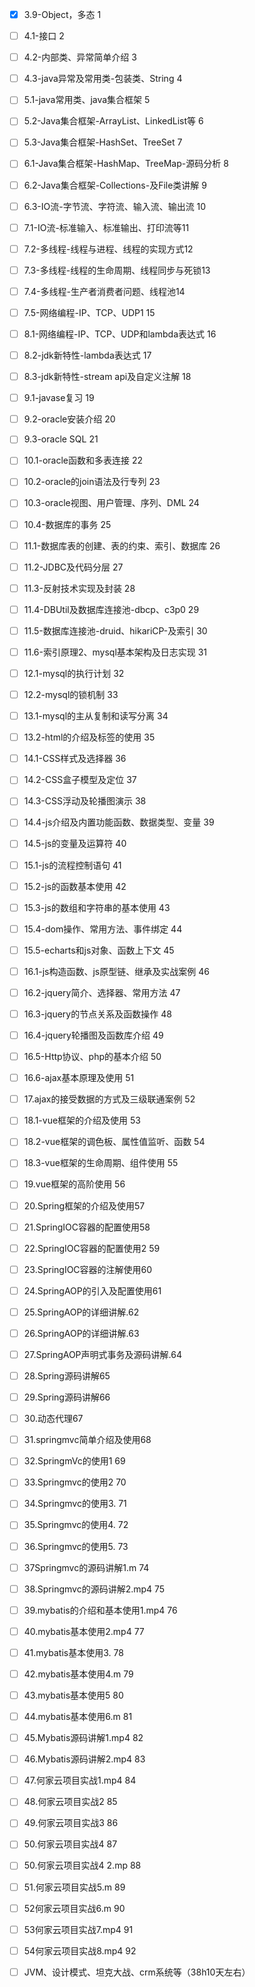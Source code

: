 - [x] 3.9-Object，多态 1
- [ ] 4.1-接口 2
- [ ] 4.2-内部类、异常简单介绍 3
- [ ] 4.3-java异常及常用类-包装类、String 4
- [ ] 5.1-java常用类、java集合框架 5
- [ ] 5.2-Java集合框架-ArrayList、LinkedList等 6
- [ ] 5.3-Java集合框架-HashSet、TreeSet 7
- [ ] 6.1-Java集合框架-HashMap、TreeMap-源码分析 8
- [ ] 6.2-Java集合框架-Collections-及File类讲解 9
- [ ] 6.3-IO流-字节流、字符流、输入流、输出流 10
- [ ] 7.1-IO流-标准输入、标准输出、打印流等11
- [ ] 7.2-多线程-线程与进程、线程的实现方式12
- [ ] 7.3-多线程-线程的生命周期、线程同步与死锁13
- [ ] 7.4-多线程-生产者消费者问题、线程池14
- [ ] 7.5-网络编程-IP、TCP、UDP1 15
- [ ] 8.1-网络编程-IP、TCP、UDP和lambda表达式 16
- [ ] 8.2-jdk新特性-lambda表达式 17
- [ ] 8.3-jdk新特性-stream api及自定义注解 18
- [ ] 9.1-javase复习 19
- [ ] 9.2-oracle安装介绍 20
- [ ] 9.3-oracle SQL 21
- [ ] 10.1-oracle函数和多表连接 22
- [ ] 10.2-oracle的join语法及行专列 23
- [ ] 10.3-oracle视图、用户管理、序列、DML 24
- [ ] 10.4-数据库的事务 25 
- [ ] 11.1-数据库表的创建、表的约束、索引、数据库 26
- [ ] 11.2-JDBC及代码分层 27
- [ ] 11.3-反射技术实现及封装 28
- [ ] 11.4-DBUtil及数据库连接池-dbcp、c3p0 29
- [ ] 11.5-数据库连接池-druid、hikariCP-及索引 30
- [ ] 11.6-索引原理2、mysql基本架构及日志实现 31
- [ ] 12.1-mysql的执行计划 32
- [ ] 12.2-mysql的锁机制 33
- [ ] 13.1-mysql的主从复制和读写分离 34
- [ ] 13.2-html的介绍及标签的使用 35
- [ ] 14.1-CSS样式及选择器 36
- [ ] 14.2-CSS盒子模型及定位 37
- [ ] 14.3-CSS浮动及轮播图演示 38
- [ ] 14.4-js介绍及内置功能函数、数据类型、变量 39
- [ ] 14.5-js的变量及运算符 40
- [ ] 15.1-js的流程控制语句 41
- [ ] 15.2-js的函数基本使用 42
- [ ] 15.3-js的数组和字符串的基本使用 43
- [ ] 15.4-dom操作、常用方法、事件绑定 44
- [ ] 15.5-echarts和js对象、函数上下文 45
- [ ] 16.1-js构造函数、js原型链、继承及实战案例 46
- [ ] 16.2-jquery简介、选择器、常用方法 47
- [ ] 16.3-jquery的节点关系及函数操作 48
- [ ] 16.4-jquery轮播图及函数库介绍 49
- [ ] 16.5-Http协议、php的基本介绍 50
- [ ] 16.6-ajax基本原理及使用 51
- [ ] 17.ajax的接受数据的方式及三级联通案例 52
- [ ] 18.1-vue框架的介绍及使用 53
- [ ] 18.2-vue框架的调色板、属性值监听、函数 54
- [ ] 18.3-vue框架的生命周期、组件使用 55
- [ ]  19.vue框架的高阶使用 56
- [ ] 20.Spring框架的介绍及使用57
- [ ] 21.SpringIOC容器的配置使用58
- [ ] 22.SpringIOC容器的配置使用2 59
- [ ]  23.SpringIOC容器的注解使用60
- [ ]  24.SpringAOP的引入及配置使用61
- [ ]  25.SpringAOP的详细讲解.62
- [ ]  26.SpringAOP的详细讲解.63
- [ ] 27.SpringAOP声明式事务及源码讲解.64
- [ ]  28.Spring源码讲解65
- [ ]  29.Spring源码讲解66
- [ ]  30.动态代理67
- [ ] 31.springmvc简单介绍及使用68
- [ ] 32.SpringmVc的使用1 69
- [ ] 33.Springmvc的使用2 70
- [ ]  34.Springmvc的使用3. 71
- [ ]  35.Springmvc的使用4. 72
- [ ]  36.Springmvc的使用5. 73
- [ ]  37Springmvc的源码讲解1.m 74
- [ ]  38.Springmvc的源码讲解2.mp4 75
- [ ]  39.mybatis的介绍和基本使用1.mp4 76
- [ ]  40.mybatis基本使用2.mp4 77
- [ ]  41.mybatis基本使用3. 78 
- [ ]  42.mybatis基本使用4.m 79 
- [ ]  43.mybatis基本使用5 80
- [ ] 44.mybatis基本使用6.m 81
- [ ]  45.Mybatis源码讲解1.mp4 82
- [ ]  46.Mybatis源码讲解2.mp4  83
- [ ] 47.何家云项目实战1.mp4 84
- [ ]  48.何家云项目实战2 85
- [ ]  49.何家云项目实战3 86
- [ ]  50.何家云项目实战4  87
- [ ]  50.何家云项目实战4 2.mp 88
- [ ]  51.何家云项目实战5.m 89
- [ ]  52何家云项目实战6.m 90
- [ ]  53何家云项目实战7.mp4 91
- [ ]  54何家云项目实战8.mp4 92
- [ ] JVM、设计模式、坦克大战、crm系统等（38h10天左右）

